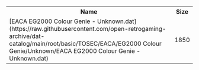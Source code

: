 <table>
<tr><th>Name</th><th>Size</th></tr>
<tr><td>[EACA EG2000 Colour Genie - Unknown.dat](https://raw.githubusercontent.com/open-retrogaming-archive/dat-catalog/main/root/basic/TOSEC/EACA/EG2000 Colour Genie/Unknown/EACA EG2000 Colour Genie - Unknown.dat)</td><td>1850</td></tr>
</table>
